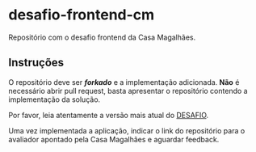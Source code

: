 # desafio-frontend-cm

Repositório com o desafio frontend da Casa Magalhães.

## Instruções

O repositório deve ser **_forkado_** e a implementação adicionada. **Não** é necessário abrir pull request, basta apresentar o repositório contendo a
implementação da solução.

Por favor, leia atentamente a versão mais atual do [DESAFIO](./DESAFIO.md).

Uma vez implementada a aplicação, indicar o link do repositório para o avaliador apontado
pela Casa Magalhães e aguardar feedback.

